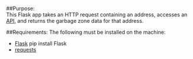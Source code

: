 ##Purpose:  
This Flask app takes an HTTP request containing an address, accesses an [API](http://geoprodsvr.kamloops.ca:6080/arcgis/rest/services/BCDevExchange/GarbagePickup/MapServer), and returns the garbage zone data for that address.

##Requirements:
The following must be installed on the machine:
- [Flask](http://flask.pocoo.org/)
    pip install Flask
- [requests](http://docs.python-requests.org/en/latest/)
